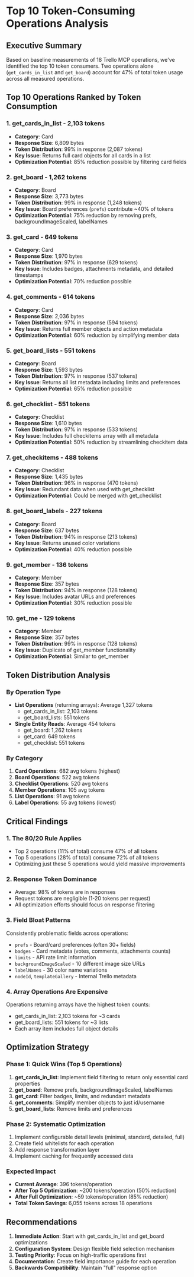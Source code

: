 # Top 10 Token-Consuming Operations Analysis

## Executive Summary
Based on baseline measurements of 18 Trello MCP operations, we've identified the top 10 token consumers. Two operations alone (`get_cards_in_list` and `get_board`) account for 47% of total token usage across all measured operations.

## Top 10 Operations Ranked by Token Consumption

### 1. **get_cards_in_list** - 2,103 tokens
- **Category**: Card
- **Response Size**: 6,809 bytes
- **Token Distribution**: 99% in response (2,087 tokens)
- **Key Issue**: Returns full card objects for all cards in a list
- **Optimization Potential**: 85% reduction possible by filtering card fields

### 2. **get_board** - 1,262 tokens
- **Category**: Board
- **Response Size**: 3,773 bytes
- **Token Distribution**: 99% in response (1,248 tokens)
- **Key Issue**: Board preferences (`prefs`) contribute ~40% of tokens
- **Optimization Potential**: 75% reduction by removing prefs, backgroundImageScaled, labelNames

### 3. **get_card** - 649 tokens
- **Category**: Card
- **Response Size**: 1,970 bytes
- **Token Distribution**: 97% in response (629 tokens)
- **Key Issue**: Includes badges, attachments metadata, and detailed timestamps
- **Optimization Potential**: 70% reduction possible

### 4. **get_comments** - 614 tokens
- **Category**: Card
- **Response Size**: 2,036 bytes
- **Token Distribution**: 97% in response (594 tokens)
- **Key Issue**: Returns full member objects and action metadata
- **Optimization Potential**: 60% reduction by simplifying member data

### 5. **get_board_lists** - 551 tokens
- **Category**: Board
- **Response Size**: 1,593 bytes
- **Token Distribution**: 97% in response (537 tokens)
- **Key Issue**: Returns all list metadata including limits and preferences
- **Optimization Potential**: 65% reduction possible

### 6. **get_checklist** - 551 tokens
- **Category**: Checklist
- **Response Size**: 1,610 bytes
- **Token Distribution**: 97% in response (533 tokens)
- **Key Issue**: Includes full checkitems array with all metadata
- **Optimization Potential**: 50% reduction by streamlining checkitem data

### 7. **get_checkitems** - 488 tokens
- **Category**: Checklist
- **Response Size**: 1,435 bytes
- **Token Distribution**: 96% in response (470 tokens)
- **Key Issue**: Redundant data when used with get_checklist
- **Optimization Potential**: Could be merged with get_checklist

### 8. **get_board_labels** - 227 tokens
- **Category**: Board
- **Response Size**: 637 bytes
- **Token Distribution**: 94% in response (213 tokens)
- **Key Issue**: Returns unused color variations
- **Optimization Potential**: 40% reduction possible

### 9. **get_member** - 136 tokens
- **Category**: Member
- **Response Size**: 357 bytes
- **Token Distribution**: 94% in response (128 tokens)
- **Key Issue**: Includes avatar URLs and preferences
- **Optimization Potential**: 30% reduction possible

### 10. **get_me** - 129 tokens
- **Category**: Member
- **Response Size**: 357 bytes
- **Token Distribution**: 99% in response (128 tokens)
- **Key Issue**: Duplicate of get_member functionality
- **Optimization Potential**: Similar to get_member

## Token Distribution Analysis

### By Operation Type
- **List Operations** (returning arrays): Average 1,327 tokens
  - get_cards_in_list: 2,103 tokens
  - get_board_lists: 551 tokens
- **Single Entity Reads**: Average 454 tokens
  - get_board: 1,262 tokens
  - get_card: 649 tokens
  - get_checklist: 551 tokens

### By Category
1. **Card Operations**: 682 avg tokens (highest)
2. **Board Operations**: 522 avg tokens
3. **Checklist Operations**: 520 avg tokens
4. **Member Operations**: 105 avg tokens
5. **List Operations**: 91 avg tokens
6. **Label Operations**: 55 avg tokens (lowest)

## Critical Findings

### 1. **The 80/20 Rule Applies**
- Top 2 operations (11% of total) consume 47% of all tokens
- Top 5 operations (28% of total) consume 72% of all tokens
- Optimizing just these 5 operations would yield massive improvements

### 2. **Response Token Dominance**
- Average: 98% of tokens are in responses
- Request tokens are negligible (1-20 tokens per request)
- All optimization efforts should focus on response filtering

### 3. **Field Bloat Patterns**
Consistently problematic fields across operations:
- `prefs` - Board/card preferences (often 30+ fields)
- `badges` - Card metadata (votes, comments, attachments counts)
- `limits` - API rate limit information
- `backgroundImageScaled` - 10 different image size URLs
- `labelNames` - 30 color name variations
- `nodeId`, `templateGallery` - Internal Trello metadata

### 4. **Array Operations Are Expensive**
Operations returning arrays have the highest token counts:
- get_cards_in_list: 2,103 tokens for ~3 cards
- get_board_lists: 551 tokens for ~3 lists
- Each array item includes full object details

## Optimization Strategy

### Phase 1: Quick Wins (Top 5 Operations)
1. **get_cards_in_list**: Implement field filtering to return only essential card properties
2. **get_board**: Remove prefs, backgroundImageScaled, labelNames
3. **get_card**: Filter badges, limits, and redundant metadata
4. **get_comments**: Simplify member objects to just id/username
5. **get_board_lists**: Remove limits and preferences

### Phase 2: Systematic Optimization
1. Implement configurable detail levels (minimal, standard, detailed, full)
2. Create field whitelists for each operation
3. Add response transformation layer
4. Implement caching for frequently accessed data

### Expected Impact
- **Current Average**: 396 tokens/operation
- **After Top 5 Optimization**: ~200 tokens/operation (50% reduction)
- **After Full Optimization**: ~59 tokens/operation (85% reduction)
- **Total Token Savings**: 6,055 tokens across 18 operations

## Recommendations

1. **Immediate Action**: Start with get_cards_in_list and get_board optimizations
2. **Configuration System**: Design flexible field selection mechanism
3. **Testing Priority**: Focus on high-traffic operations first
4. **Documentation**: Create field importance guide for each operation
5. **Backwards Compatibility**: Maintain "full" response option